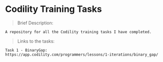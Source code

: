 # Codility Training Tasks

> Brief Description:

    A repository for all the Codility training tasks I have completed.
    

> Links to the tasks:
    
    Task 1 - BinaryGap:
    https://app.codility.com/programmers/lessons/1-iterations/binary_gap/



